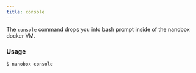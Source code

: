 ```yaml
---
title: console
---
```


The `console` command drops you into bash prompt inside of the nanobox docker VM. 

### Usage
```shell
$ nanobox console
```